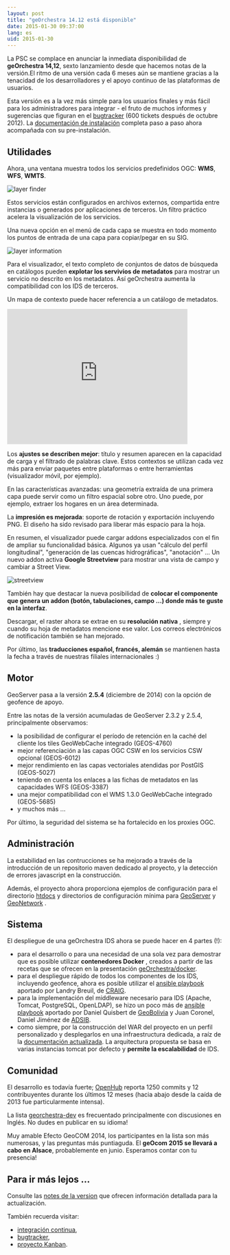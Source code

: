 ```yaml
---
layout: post
title: "geOrchestra 14.12 está disponible"
date: 2015-01-30 09:37:00
lang: es
uid: 2015-01-30
---
```


La PSC se complace en anunciar la inmediata disponibilidad de **geOrchestra 14,12**, sexto lanzamiento desde que hacemos notas de la versión.El ritmo de una versión cada 6 meses aún se mantiene gracias a la tenacidad de los desarrolladores y el apoyo continuo de las plataformas de usuarios.

Esta versión es a la vez más simple para los usuarios finales y más fácil para los administradores para integrar - el fruto de muchos informes y sugerencias que figuran en el [bugtracker](https://github.com/georchestra/georchestra/issues) (600 tickets después de octubre 2012).
La [documentación de instalación](https://github.com/georchestra/georchestra/blob/master/README.md) completa paso a paso ahora acompañada con su pre-instalación.

<!--more-->


## Utilidades

Ahora, una ventana muestra todos los servicios predefinidos OGC: **WMS**, **WFS**, **WMTS**.

<img src="/public/posts/2015-01-30/layerfinder.jpg" alt="layer finder" />

Estos servicios están configurados en archivos externos, compartida entre instancias o generados por aplicaciones de terceros. Un filtro práctico acelera la visualización de los servicios.

Una nueva opción en el menú de cada capa se muestra en todo momento los puntos de entrada de una capa para copiar/pegar en su SIG.

<img src="/public/posts/2015-01-30/about.jpg" alt="layer information" />

Para el visualizador, el texto completo de conjuntos de datos de búsqueda en catálogos pueden **explotar los servivios de metadatos** para mostrar un servicio no descrito en los metadatos. Así geOrchestra aumenta la compatibilidad con los IDS de terceros.

Un mapa de contexto puede hacer referencia a un catálogo de metadatos.

<iframe width="420" height="315" src="https://www.youtube.com/embed/vX67NfFrj4o" frameborder="0" allowfullscreen></iframe>

Los **ajustes se describen mejor**: título y resumen aparecen en la capacidad de carga y el filtrado de palabras clave. Estos contextos se utilizan cada vez más para enviar paquetes entre plataformas o entre herramientas (visualizador móvil, por ejemplo).

En las características avanzadas: una geometría extraída de una primera capa puede servir como un filtro espacial sobre otro. Uno puede, por ejemplo, extraer los hogares en un área determinada.

La **impresión es mejorada**: soporte de rotación y exportación incluyendo PNG. El diseño ha sido revisado para liberar más espacio para la hoja.

En resumen, el visualizador puede cargar addons especializados con el fin de ampliar su funcionalidad básica. Algunos ya usan "cálculo del perfil longitudinal", "generación de las cuencas hidrográficas", "anotación" ... Un nuevo addon activa **Google Streetview** para mostrar una vista de campo y cambiar a Street View.

<img src="/public/posts/2015-01-30/streetview.jpg" alt="streetview" />

También hay que destacar la nueva posibilidad de **colocar el componente que genera un addon (botón, tabulaciones, campo ...) donde más te guste en la interfaz**.

Descargar, el raster ahora se extrae en su **resolución nativa** , siempre y cuando su hoja de metadatos mencione ese valor. Los correos electrónicos de notificación también se han mejorado.

Por último, las **traducciones español, francés, alemán** se mantienen hasta la fecha a través de nuestras filiales internacionales :)


## Motor

GeoServer pasa a la versión **2.5.4** (diciembre de 2014) con la opción de geofence de apoyo.

Entre las notas de la versión acumuladas de GeoServer 2.3.2 y 2.5.4, principalmente observamos:

 * la posibilidad de configurar el período de retención en la caché del cliente los tiles GeoWebCache integrado (GEOS-4760)
 * mejor referenciación a las capas OGC CSW en los servicios CSW opcional (GEOS-6012)
 * mejor rendimiento en las capas vectoriales atendidas por PostGIS (GEOS-5027)
 * teniendo en cuenta los enlaces a las fichas de metadatos en las capacidades WFS (GEOS-3387)
 * una mejor compatibilidad con el WMS 1.3.0 GeoWebCache integrado (GEOS-5685)
 * y muchos más ...

Por último, la seguridad del sistema se ha fortalecido en los proxies OGC.


## Administración

La estabilidad en las contrucciones se ha mejorado a través de la introducción de un repositorio maven dedicado al proyecto, y la detección de errores javascript en la construcción.

Además, el proyecto ahora proporciona ejemplos de configuración para el directorio [htdocs](https://github.com/georchestra/htdocs) y directorios de configuración mínima para [GeoServer](https://github.com/georchestra/geoserver_minimal_datadir) y [GeoNetwork](https://github.com/georchestra/geonetwork_minimal_datadir) .

## Sistema

El despliegue de una geOrchestra IDS ahora se puede hacer en 4 partes (!):

 * para el desarrollo o para una necesidad de una sola vez para demostrar que es posible utilizar **contenedores Docker** , creados a partir de las recetas que se ofrecen en la presentación [geOrchestra/docker](https://github.com/georchestra/docker).
 * para el despliegue rápido de todos los componentes de los IDS, incluyendo geofence, ahora es posible utilizar el [ansible playbook](https://github.com/landryb/georchestra-ansible) aportado por Landry Breuil, de [CRAIG](https://craig.fr/).
 * para la implementación del middleware necesario para IDS (Apache, Tomcat, PostgreSQL, OpenLDAP), se hizo un poco más de <a href="https://gitlab.geo.gob.bo/adsib/georchestra_ansible/tree/master" data-proofer-ignore>ansible playbook</a> aportado por Daniel Quisbert de [GeoBolivia](https://geo.gob.bo/) y Juan Coronel, Daniel Jiménez de [ADSIB](https://www.adsib.gob.bo/).
 * como siempre, por la construcción del WAR del proyecto en un perfil personalizado y desplegarlos en una infraestructura dedicada, a raíz de la [documentación actualizada](https://github.com/georchestra/georchestra/blob/master/README.md). La arquitectura propuesta se basa en varias instancias tomcat por defecto y **permite la escalabilidad** de IDS.

## Comunidad

El desarrollo es todavía fuerte; [OpenHub](https://www.openhub.net/p/georchestra) reporta 1250 commits y 12 contribuyentes durante los últimos 12 meses (hacia abajo desde la caída de 2013 fue particularmente intensa).

La lista [georchestra-dev](https://groups.google.com/forum/#!forum/georchestra-dev) es frecuentado principalmente con discusiones en Inglés. No dudes en publicar en su idioma!

Muy amable Efecto GeoCOM 2014, los participantes en la lista son más numerosas, y las preguntas más puntiaguda. El **geOcom 2015 se llevará a cabo en Alsace**, probablemente en junio. Esperamos contar con tu presencia!


## Para ir más lejos ...

Consulte las [notes de la version](https://github.com/georchestra/georchestra/blob/master/RELEASE_NOTES.md#version-1412-stable-version) que ofrecen información detallada para la actualización.

También recuerda visitar:

 * <a href="https://sdi.georchestra.org/ci/" data-proofer-ignore>integración continua</a>,
 * [bugtracker](https://github.com/georchestra/georchestra/issues),
 * [proyecto Kanban](https://huboard.com/georchestra/georchestra).
